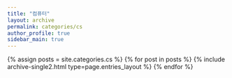 ```yaml
---
title: "컴퓨터"
layout: archive
permalink: categories/cs
author_profile: true
sidebar_main: true
---
```



{% assign posts = site.categories.cs %}
{% for post in posts %} {% include archive-single2.html type=page.entries_layout %} {% endfor %}
